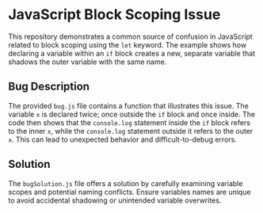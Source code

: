 # JavaScript Block Scoping Issue

This repository demonstrates a common source of confusion in JavaScript related to block scoping using the `let` keyword.  The example shows how declaring a variable within an `if` block creates a new, separate variable that shadows the outer variable with the same name.

## Bug Description

The provided `bug.js` file contains a function that illustrates this issue.  The variable `x` is declared twice; once outside the `if` block and once inside.  The code then shows that the `console.log` statement inside the `if` block refers to the inner `x`, while the `console.log` statement outside it refers to the outer `x`. This can lead to unexpected behavior and difficult-to-debug errors.

## Solution

The `bugSolution.js` file offers a solution by carefully examining variable scopes and potential naming conflicts.  Ensure variables names are unique to avoid accidental shadowing or unintended variable overwrites.